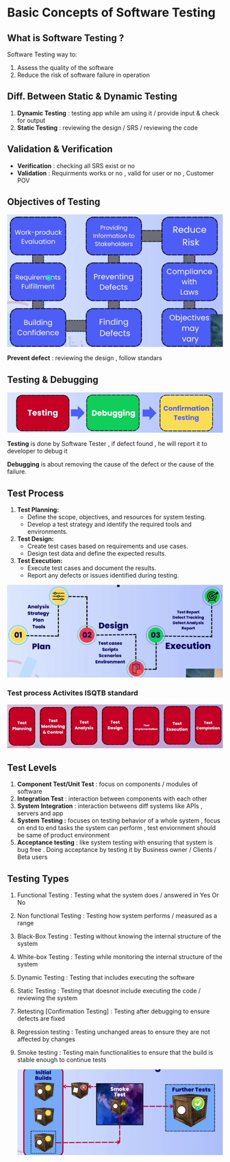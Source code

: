 # Basic Concepts of Software Testing

## What is Software Testing ?

Software Testing way to:

1. Assess the quality of the software
2. Reduce the risk of software failure in operation

## Diff. Between Static & Dynamic Testing

1. **Dynamic Testing** : testing app while am using it / provide input & check for output
2. **Static Testing** : reviewing the design / SRS / reviewing the code

## Validation & Verification

* **Verification** : checking all SRS exist or no
* **Validation** : Requirments works or no , valid for user or no , Customer POV

## Objectives of Testing

![1729567075419](image/README/1729567075419.png)

**Prevent defect** : reviewing the design , follow standars

## Testing & Debugging

![1729567475799](image/README/1729567475799.png)

**Testing** is done by Software Tester , if defect found , he will report it to developer to debug it 

**Debugging** is about removing the cause of the defect or the cause of the failure.

## Test Process

1. **Test Planning:**
   * Define the scope, objectives, and resources for system testing.
   * Develop a test strategy and identify the required tools and environments.
2. **Test Design:**
   * Create test cases based on requirements and use cases.
   * Design test data and define the expected results.
3. **Test Execution:**
   * Execute test cases and document the results.
   * Report any defects or issues identified during testing.

![1729567681395](image/README/1729567681395.png)

### Test process Activites ISQTB standard

![1729567749538](image/README/1729567749538.png)

## Test Levels

1. **Component Test/Unit Test** : focus on components / modules of software
2. **Integration Test** : interaction between components with each other
3. **System Integration** : interaction betweens diff systems like APIs , servers and app
4. **System Testing :** focuses on testing behavior of a whole system , focus on end to end tasks the system can perform , test enviornment should be same of product environment
5. **Acceptance testing** : like system testing with ensuring that system is bug free . Doing acceptance by testing it by Business owner / Clients / Beta users

## Testing Types

1. Functional Testing : Testing what the system does / answered in Yes Or No
2. Non functional Testing : Testing how system performs / measured as a range
3. Black-Box Testing : Testing without knowing the internal structure of the system
4. White-box Testing : Testing while monitoring the internal structure of the system
5. Dynamic Testing : Testing that includes executing the software
6. Static Testing : Testing that doesnot include executing the code / reviewing the system
7. Retesting [Confirmation Testing] : Testing after debugging to ensure defects are fixed
8. Regression testing : Testing unchanged areas to ensure they are not affected by changes
9. Smoke testing : Testing  main functionalities to ensure that the build is stable enough to continue tests

   ![1729569818539](image/README/1729569818539.png)
